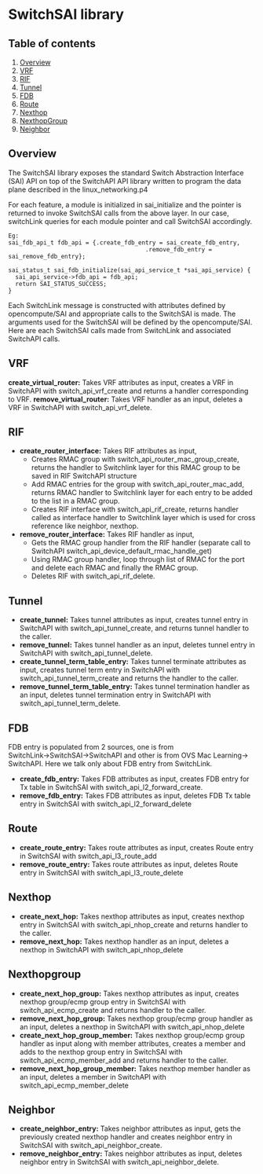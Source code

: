 <!--
/*
 * Copyright (c) 2022 Intel Corporation.
 *
 * Licensed under the Apache License, Version 2.0 (the "License");
 * you may not use this file except in compliance with the License.
 * You may obtain a copy of the License at:
 *
 * http://www.apache.org/licenses/LICENSE-2.0
 *
 * Unless required by applicable law or agreed to in writing, software
 * distributed under the License is distributed on an "AS IS" BASIS,
 * WITHOUT WARRANTIES OR CONDITIONS OF ANY KIND, either express or implied.
 * See the License for the specific language governing permissions and
 * limitations under the License.
 */
- -->

# SwitchSAI library

## Table of contents
1. [Overview](#overview)
2. [VRF](#vrf)
3. [RIF](#rif)
4. [Tunnel](#tunnel)
5. [FDB](#fdb)
6. [Route](#route)
7. [Nexthop](#nexthop)
8. [NexthopGroup](#nexthopgroup)
5. [Neighbor](#neighbor)

## Overview <a name="overview"></a>
The SwitchSAI library exposes the standard Switch Abstraction Interface (SAI) API on top of the SwitchAPI API library written to program the data plane described in the linux_networking.p4

For each feature, a module is initialized in sai_initialize and the pointer is returned to invoke SwitchSAI calls from the above layer. In our case, switchLink queries for each module pointer and call SwitchSAI accordingly.
```
Eg:
sai_fdb_api_t fdb_api = {.create_fdb_entry = sai_create_fdb_entry,
                                       .remove_fdb_entry = sai_remove_fdb_entry};

sai_status_t sai_fdb_initialize(sai_api_service_t *sai_api_service) {
  sai_api_service->fdb_api = fdb_api;
  return SAI_STATUS_SUCCESS;
}
```
Each SwitchLink message is constructed with attributes defined by opencompute/SAI and appropriate calls to the SwitchSAI is made. The arguments used for the SwitchSAI will be defined by the opencompute/SAI.
Here are each SwitchSAI calls made from SwitchLink and associated SwitchAPI calls.

## VRF <a name="vrf"></a>

**create_virtual_router:** Takes VRF attributes as input, creates a VRF in SwitchAPI with switch_api_vrf_create and returns a handler corresponding to VRF.
**remove_virtual_router:** Takes VRF handler as an input, deletes a VRF in SwitchAPI with switch_api_vrf_delete.

## RIF <a name="rif"></a>

* **create_router_interface:** Takes RIF attributes as input,
  * Creates RMAC group with switch_api_router_mac_group_create, returns the handler to Switchlink layer for this RMAC group to be saved in RIF SwitchAPI structure
  * Add RMAC entries for the group with switch_api_router_mac_add, returns RMAC handler to Switchlink layer for each entry to be added to the list in a RMAC group.
  * Creates RIF interface with switch_api_rif_create, returns handler called as interface handler to Switchlink layer which is used for cross reference like neighbor, nexthop.
* **remove_router_interface:** Takes RIF handler as input,
  * Gets the RMAC group handler from the RIF handler (separate call to SwitchAPI switch_api_device_default_rmac_handle_get)
  * Using RMAC group handler, loop through list of RMAC for the port and delete each RMAC and finally the RMAC group.
  * Deletes RIF with switch_api_rif_delete.

## Tunnel <a name="tunnel"></a>

* **create_tunnel:** Takes tunnel attributes as input, creates tunnel entry in SwitchAPI with switch_api_tunnel_create, and returns tunnel handler to the caller.
* **remove_tunnel:** Takes tunnel handler as an input, deletes tunnel entry in SwitchAPI with switch_api_tunnel_delete.
* **create_tunnel_term_table_entry:** Takes tunnel terminate attributes as input, creates tunnel term entry in SwitchAPI with switch_api_tunnel_term_create and returns the handler to the caller.
* **remove_tunnel_term_table_entry:** Takes tunnel termination handler as an input, deletes tunnel termination entry in SwitchAPI with switch_api_tunnel_term_delete.

## FDB <a name="fdb"></a>

FDB entry is populated from 2 sources, one is from SwitchLink→SwitchSAI→SwitchAPI and other is from OVS Mac Learning→ SwitchAPI. Here we talk only about FDB entry from SwitchLink.
* **create_fdb_entry:** Takes FDB attributes as input, creates FDB entry for Tx table in SwitchSAI with switch_api_l2_forward_create.
* **remove_fdb_entry:** Takes FDB attributes as input, deletes FDB Tx table entry in SwitchSAI with switch_api_l2_forward_delete

## Route <a name="route"></a>

* **create_route_entry:** Takes route attributes as input, creates Route entry in SwitchSAI with switch_api_l3_route_add
* **remove_route_entry:** Takes route attributes as input, deletes Route entry in SwitchSAI with switch_api_l3_route_delete

## Nexthop <a name="nexthop"></a>

* **create_next_hop:** Takes nexthop attributes as input, creates nexthop entry in SwitchSAI with switch_api_nhop_create and returns handler to the caller.
* **remove_next_hop:** Takes nexthop handler as an input, deletes a nexthop in SwitchAPI with switch_api_nhop_delete

## Nexthopgroup <a name="nexthopgroup"></a>

* **create_next_hop_group:** Takes nexthop attributes as input, creates nexthop group/ecmp group entry in SwitchSAI with switch_api_ecmp_create and returns handler to the caller.
* **remove_next_hop_group:** Takes nexthop group/ecmp group handler as an input, deletes a nexthop in SwitchAPI with switch_api_nhop_delete
* **create_next_hop_group_member:** Takes nexthop group/ecmp group handler as input along with member attributes, creates a member and adds to the nexthop group entry in SwitchSAI with switch_api_ecmp_member_add and returns handler to the caller.
* **remove_next_hop_group_member:** Takes nexthop member handler as an input, deletes a member in SwitchAPI with switch_api_ecmp_member_delete

## Neighbor <a name="neighbor"></a>

* **create_neighbor_entry:** Takes neighbor attributes as input, gets the previously created nexthop handler and creates neighbor entry in SwitchSAI with switch_api_neighbor_create.
* **remove_neighbor_entry:** Takes neighbor attributes as input, deletes neighbor entry in SwitchSAI with switch_api_neighbor_delete.
